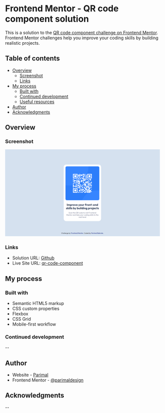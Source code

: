# Frontend Mentor - QR code component solution

This is a solution to the [QR code component challenge on Frontend Mentor](https://www.frontendmentor.io/challenges/qr-code-component-iux_sIO_H). Frontend Mentor challenges help you improve your coding skills by building realistic projects. 

## Table of contents

- [Overview](#overview)
  - [Screenshot](#screenshot)
  - [Links](#links)
- [My process](#my-process)
  - [Built with](#built-with)
  - [Continued development](#continued-development)
  - [Useful resources](#useful-resources)
- [Author](#author)
- [Acknowledgments](#acknowledgments)


## Overview

### Screenshot

![](./screenshot.png)

### Links

- Solution URL: [Github](https://github.com/parimaldesign/qr-code-component-main)
- Live Site URL: [qr-code-component](https://qr-code-component-main-6gkstg2hh-parimaldesign.vercel.app/)

## My process

### Built with

- Semantic HTML5 markup
- CSS custom properties
- Flexbox
- CSS Grid
- Mobile-first workflow

### Continued development
--
## Author

- Website - [Parimal ](https://parimaldesign.github.io/)
- Frontend Mentor - [@parimaldesign](https://www.frontendmentor.io/profile/parimaldesign)


## Acknowledgments

--